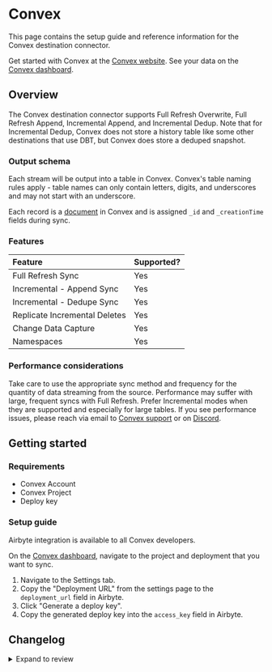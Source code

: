 # Convex

This page contains the setup guide and reference information for the Convex destination connector.

Get started with Convex at the [Convex website](https://convex.dev).
See your data on the [Convex dashboard](https://dashboard.convex.dev/).

## Overview

The Convex destination connector supports Full Refresh Overwrite, Full Refresh Append, Incremental Append, and Incremental Dedup. Note that for Incremental Dedup, Convex does not store a history table like some other destinations that use DBT, but Convex does store a deduped snapshot.

### Output schema

Each stream will be output into a table in Convex. Convex's table naming rules apply - table names can only contain letters, digits, and underscores and may not start with an underscore.

Each record is a [document](https://docs.convex.dev/using/types) in Convex and is assigned `_id` and `_creationTime` fields during sync.

### Features

| Feature                       | Supported? |
| :---------------------------- | :--------- |
| Full Refresh Sync             | Yes        |
| Incremental - Append Sync     | Yes        |
| Incremental - Dedupe Sync     | Yes        |
| Replicate Incremental Deletes | Yes        |
| Change Data Capture           | Yes        |
| Namespaces                    | Yes        |

### Performance considerations

Take care to use the appropriate sync method and frequency for the quantity of data streaming from the source. Performance may suffer with large, frequent syncs with Full Refresh. Prefer Incremental modes when they are supported and especially for large tables.
If you see performance issues, please reach via email to [Convex support](mailto:support@convex.dev) or on [Discord](https://convex.dev/community).

## Getting started

### Requirements

- Convex Account
- Convex Project
- Deploy key

### Setup guide

Airbyte integration is available to all Convex developers.

On the [Convex dashboard](https://dashboard.convex.dev/), navigate to the project and deployment that you want to sync.

1. Navigate to the Settings tab.
2. Copy the "Deployment URL" from the settings page to the `deployment_url` field in Airbyte.
3. Click "Generate a deploy key".
4. Copy the generated deploy key into the `access_key` field in Airbyte.

## Changelog

<details>
  <summary>Expand to review</summary>

| Version | Date       | Pull Request                                             | Subject                                                           |
|:--------| :--------- | :------------------------------------------------------- | :---------------------------------------------------------------- |
| 0.2.16 | 2025-04-26 | [58683](https://github.com/airbytehq/airbyte/pull/58683) | Update dependencies |
| 0.2.15 | 2025-04-19 | [58288](https://github.com/airbytehq/airbyte/pull/58288) | Update dependencies |
| 0.2.14 | 2025-04-12 | [57666](https://github.com/airbytehq/airbyte/pull/57666) | Update dependencies |
| 0.2.13 | 2025-04-05 | [57164](https://github.com/airbytehq/airbyte/pull/57164) | Update dependencies |
| 0.2.12 | 2025-03-29 | [56563](https://github.com/airbytehq/airbyte/pull/56563) | Update dependencies |
| 0.2.11 | 2025-03-22 | [56128](https://github.com/airbytehq/airbyte/pull/56128) | Update dependencies |
| 0.2.10 | 2025-03-08 | [43824](https://github.com/airbytehq/airbyte/pull/43824) | Update dependencies |
| 0.2.9 | 2025-03-03 | [55175](https://github.com/airbytehq/airbyte/pull/55175) | Update to CDK 6.0+ and baseImage 4.0.0 |
| 0.2.8 | 2024-08-22 | [44530](https://github.com/airbytehq/airbyte/pull/44530) | Update test dependencies |
| 0.2.7 | 2024-07-31 | [42585](https://github.com/airbytehq/airbyte/pull/42585) | Improve error handling |
| 0.2.6 | 2024-07-09 | [41275](https://github.com/airbytehq/airbyte/pull/41275) | Update dependencies |
| 0.2.5 | 2024-07-06 | [40987](https://github.com/airbytehq/airbyte/pull/40987) | Update dependencies |
| 0.2.4 | 2024-06-25 | [40496](https://github.com/airbytehq/airbyte/pull/40496) | Update dependencies |
| 0.2.3 | 2024-06-22 | [40122](https://github.com/airbytehq/airbyte/pull/40122) | Update dependencies |
| 0.2.2 | 2024-06-04 | [39083](https://github.com/airbytehq/airbyte/pull/39083) | [autopull] Upgrade base image to v1.2.1 |
| 0.2.1 | 2024-05-21 | [38527](https://github.com/airbytehq/airbyte/pull/38527) | [autopull] base image + poetry + up_to_date |
| 0.2.0 | 2023-05-15 | [26103](https://github.com/airbytehq/airbyte/pull/26103) | 🐛 Update Convex destination connector to fix overwrite sync mode |
| 0.1.0 | 2023-01-05 | [21287](https://github.com/airbytehq/airbyte/pull/21287) | 🎉 New Destination: Convex |

</details>
